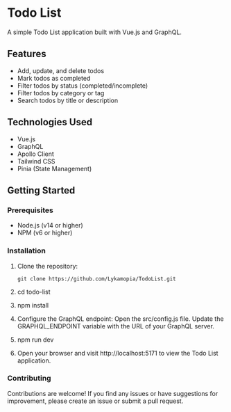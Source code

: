 # Todo List

A simple Todo List application built with Vue.js and GraphQL.

## Features

- Add, update, and delete todos
- Mark todos as completed
- Filter todos by status (completed/incomplete)
- Filter todos by category or tag
- Search todos by title or description

## Technologies Used

- Vue.js
- GraphQL
- Apollo Client
- Tailwind CSS
- Pinia (State Management)

## Getting Started

### Prerequisites

- Node.js (v14 or higher)
- NPM (v6 or higher)

### Installation

1. Clone the repository:

   ```shell
   git clone https://github.com/Lykamopia/TodoList.git
2. cd todo-list
3. npm install
4. Configure the GraphQL endpoint:
    Open the src/config.js file.
    Update the GRAPHQL_ENDPOINT variable with the URL of your GraphQL server.
5. npm run dev
6. Open your browser and visit http://localhost:5171 to view the Todo List application.

### Contributing
Contributions are welcome! If you find any issues or have suggestions for improvement, please create an issue or submit a pull request.